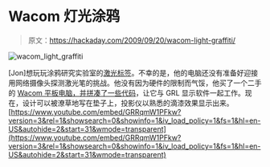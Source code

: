 # Wacom 灯光涂鸦

> 原文：<https://hackaday.com/2009/09/20/wacom-light-graffiti/>

![wacom_light_graffiti](img/72459960c2725bc879b81dc50e426c6d.png "wacom_light_graffiti")

[Jon]想玩玩涂鸦研究实验室的[激光标签](http://graffitiresearchlab.com/?page_id=76#video)。不幸的是，他的电脑还没有准备好迎接用网络摄像头探测激光笔的挑战。他没有因为硬件的限制而气馁，他买了一个二手的 [Wacom 平板电脑，并拼凑了一些代码](http://people.rit.edu/jts7739/projects/jtag.html)，让它与 GRL 显示软件一起工作。现在，设计可以被潦草地写在垫子上，投影仪以熟悉的滴漆效果显示出来。 [https://www.youtube.com/embed/GRRqmW1PFkw?version=3&rel=1&showsearch=0&showinfo=1&iv_load_policy=1&fs=1&hl=en-US&autohide=2&start=31&wmode=transparent](https://www.youtube.com/embed/GRRqmW1PFkw?version=3&rel=1&showsearch=0&showinfo=1&iv_load_policy=1&fs=1&hl=en-US&autohide=2&start=31&wmode=transparent)